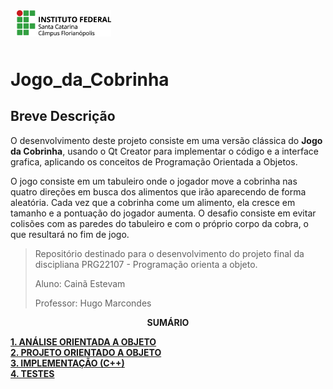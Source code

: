<img src="imagens/ifsc-logo.png"
     width="30%"
     style="padding: 10px">

# Jogo_da_Cobrinha
## Breve Descrição 

O desenvolvimento deste projeto consiste em uma versão clássica do **Jogo da Cobrinha**, usando o Qt Creator para implementar o código e a interface grafica, aplicando os conceitos de Programação Orientada a Objetos.

O jogo consiste em um tabuleiro onde o jogador move a cobrinha nas quatro direções em busca dos alimentos que irão aparecendo de forma aleatória. Cada vez que a cobrinha come um alimento, ela cresce em tamanho e a pontuação do jogador aumenta. O desafio consiste em evitar colisões com as paredes do tabuleiro e com o próprio corpo da cobra, o que resultará no fim de jogo.

> Repositório destinado para o desenvolvimento do projeto final da discipliana PRG22107 - Programação orienta a objeto.
> 
> Aluno: Cainã Estevam
>
> Professor: Hugo Marcondes

<p align=center><strong>SUMÁRIO</strong></p>



[**1. ANÁLISE ORIENTADA A OBJETO**](./analise.md)<br>
[**2. PROJETO ORIENTADO A OBJETO**](./projeto.md)<br>
[**3. IMPLEMENTAÇÃO (C++)**](./implementacao.md)<br>
[**4. TESTES**](./testes.md)<br>
